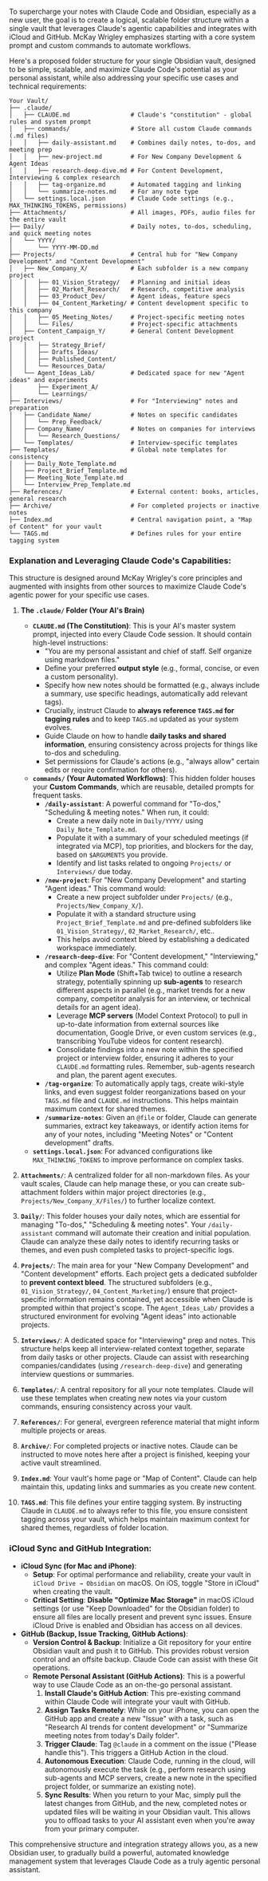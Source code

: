 To supercharge your notes with Claude Code and Obsidian, especially as a new user, the goal is to create a logical, scalable folder structure within a single vault that leverages Claude's agentic capabilities and integrates with iCloud and GitHub. McKay Wrigley emphasizes starting with a core system prompt and custom commands to automate workflows.

Here's a proposed folder structure for your single Obsidian vault, designed to be simple, scalable, and maximize Claude Code's potential as your personal assistant, while also addressing your specific use cases and technical requirements:

```
Your Vault/
├── .claude/
│   ├── CLAUDE.md                 # Claude's "constitution" - global rules and system prompt
│   ├── commands/                 # Store all custom Claude commands (.md files)
│   │   ├── daily-assistant.md    # Combines daily notes, to-dos, and meeting prep
│   │   ├── new-project.md        # For New Company Development & Agent Ideas
│   │   ├── research-deep-dive.md # For Content Development, Interviewing & complex research
│   │   ├── tag-organize.md       # Automated tagging and linking
│   │   └── summarize-notes.md    # For any note type
│   └── settings.local.json       # Claude Code settings (e.g., MAX_THINKING_TOKENS, permissions)
├── Attachments/                  # All images, PDFs, audio files for the entire vault
├── Daily/                        # Daily notes, to-dos, scheduling, and quick meeting notes
│   └── YYYY/
│       └── YYYY-MM-DD.md
├── Projects/                     # Central hub for "New Company Development" and "Content Development"
│   ├── New_Company_X/            # Each subfolder is a new company project
│   │   ├── 01_Vision_Strategy/   # Planning and initial ideas
│   │   ├── 02_Market_Research/   # Research, competitive analysis
│   │   ├── 03_Product_Dev/       # Agent ideas, feature specs
│   │   ├── 04_Content_Marketing/ # Content development specific to this company
│   │   ├── 05_Meeting_Notes/     # Project-specific meeting notes
│   │   └── Files/                # Project-specific attachments
│   ├── Content_Campaign_Y/       # General Content Development project
│   │   ├── Strategy_Brief/
│   │   ├── Drafts_Ideas/
│   │   ├── Published_Content/
│   │   └── Resources_Data/
│   └── Agent_Ideas_Lab/          # Dedicated space for new "Agent ideas" and experiments
│       ├── Experiment_A/
│       └── Learnings/
├── Interviews/                   # For "Interviewing" notes and preparation
│   ├── Candidate_Name/           # Notes on specific candidates
│   │   └── Prep_Feedback/
│   ├── Company_Name/             # Notes on companies for interviews
│   │   └── Research_Questions/
│   └── Templates/                # Interview-specific templates
├── Templates/                    # Global note templates for consistency
│   ├── Daily_Note_Template.md
│   ├── Project_Brief_Template.md
│   ├── Meeting_Note_Template.md
│   └── Interview_Prep_Template.md
├── References/                   # External content: books, articles, general research
├── Archive/                      # For completed projects or inactive notes
├── Index.md                      # Central navigation point, a "Map of Content" for your vault
└── TAGS.md                       # Defines rules for your entire tagging system
```

### Explanation and Leveraging Claude Code's Capabilities:

This structure is designed around McKay Wrigley's core principles and augmented with insights from other sources to maximize Claude Code's agentic power for your specific use cases.

1. **The `.claude/` Folder (Your AI's Brain)**
    
    - **`CLAUDE.md` (The Constitution)**: This is your AI's master system prompt, injected into every Claude Code session. It should contain high-level instructions:
        - "You are my personal assistant and chief of staff. Self organize using markdown files."
        - Define your preferred **output style** (e.g., formal, concise, or even a custom personality).
        - Specify how new notes should be formatted (e.g., always include a summary, use specific headings, automatically add relevant tags).
        - Crucially, instruct Claude to **always reference `TAGS.md` for tagging rules** and to keep `TAGS.md` updated as your system evolves.
        - Guide Claude on how to handle **daily tasks and shared information**, ensuring consistency across projects for things like to-dos and scheduling.
        - Set permissions for Claude's actions (e.g., "always allow" certain edits or require confirmation for others).
    - **`commands/` (Your Automated Workflows)**: This hidden folder houses your **Custom Commands**, which are reusable, detailed prompts for frequent tasks.
        - **`/daily-assistant`**: A powerful command for "To-dos," "Scheduling & meeting notes." When run, it could:
            - Create a new daily note in `Daily/YYYY/` using `Daily_Note_Template.md`.
            - Populate it with a summary of your scheduled meetings (if integrated via MCP), top priorities, and blockers for the day, based on `$ARGUMENTS` you provide.
            - Identify and list tasks related to ongoing `Projects/` or `Interviews/` due today.
        - **`/new-project`**: For "New Company Development" and starting "Agent ideas." This command would:
            - Create a new project subfolder under `Projects/` (e.g., `Projects/New_Company_X/`).
            - Populate it with a standard structure using `Project_Brief_Template.md` and pre-defined subfolders like `01_Vision_Strategy/`, `02_Market_Research/`, etc..
            - This helps avoid context bleed by establishing a dedicated workspace immediately.
        - **`/research-deep-dive`**: For "Content development," "Interviewing," and complex "Agent ideas." This command could:
            - Utilize **Plan Mode** (Shift+Tab twice) to outline a research strategy, potentially spinning up **sub-agents** to research different aspects in parallel (e.g., market trends for a new company, competitor analysis for an interview, or technical details for an agent idea).
            - Leverage **MCP servers** (Model Context Protocol) to pull in up-to-date information from external sources like documentation, Google Drive, or even custom services (e.g., transcribing YouTube videos for content research).
            - Consolidate findings into a new note within the specified project or interview folder, ensuring it adheres to your `CLAUDE.md` formatting rules. Remember, sub-agents research and plan, the parent agent executes.
        - **`/tag-organize`**: To automatically apply tags, create wiki-style links, and even suggest folder reorganizations based on your `TAGS.md` file and `CLAUDE.md` instructions. This helps maintain maximum context for shared themes.
        - **`/summarize-notes`**: Given an `@file` or folder, Claude can generate summaries, extract key takeaways, or identify action items for any of your notes, including "Meeting Notes" or "Content development" drafts.
    - **`settings.local.json`**: For advanced configurations like `MAX_THINKING_TOKENS` to improve performance on complex tasks.
2. **`Attachments/`**: A centralized folder for all non-markdown files. As your vault scales, Claude can help manage these, or you can create sub-attachment folders within major project directories (e.g., `Projects/New_Company_X/Files/`) to further localize context.
    
3. **`Daily/`**: This folder houses your daily notes, which are essential for managing "To-dos," "Scheduling & meeting notes". Your `/daily-assistant` command will automate their creation and initial population. Claude can analyze these daily notes to identify recurring tasks or themes, and even push completed tasks to project-specific logs.
    
4. **`Projects/`**: The main area for your "New Company Development" and "Content development" efforts. Each project gets a dedicated subfolder to **prevent context bleed**. The structured subfolders (e.g., `01_Vision_Strategy/`, `04_Content_Marketing/`) ensure that project-specific information remains contained, yet accessible when Claude is prompted within that project's scope. The `Agent_Ideas_Lab/` provides a structured environment for evolving "Agent ideas" into actionable projects.
    
5. **`Interviews/`**: A dedicated space for "Interviewing" prep and notes. This structure helps keep all interview-related context together, separate from daily tasks or other projects. Claude can assist with researching companies/candidates (using `/research-deep-dive`) and generating interview questions or summaries.
    
6. **`Templates/`**: A central repository for all your note templates. Claude will use these templates when creating new notes via your custom commands, ensuring consistency across your vault.
    
7. **`References/`**: For general, evergreen reference material that might inform multiple projects or areas.
    
8. **`Archive/`**: For completed projects or inactive notes. Claude can be instructed to move notes here after a project is finished, keeping your active vault streamlined.
    
9. **`Index.md`**: Your vault's home page or "Map of Content". Claude can help maintain this, updating links and summaries as you create new content.
    
10. **`TAGS.md`**: This file defines your entire tagging system. By instructing Claude in `CLAUDE.md` to always refer to this file, you ensure consistent tagging across your vault, which helps maintain maximum context for shared themes, regardless of folder location.
    

### iCloud Sync and GitHub Integration:

- **iCloud Sync (for Mac and iPhone)**:
    - **Setup**: For optimal performance and reliability, create your vault in `iCloud Drive → Obsidian` on macOS. On iOS, toggle "Store in iCloud" when creating the vault.
    - **Critical Setting**: **Disable "Optimize Mac Storage"** in macOS iCloud settings (or use "Keep Downloaded" for the Obsidian folder) to ensure all files are locally present and prevent sync issues. Ensure iCloud Drive is enabled and Obsidian has access on all devices.
- **GitHub (Backup, Issue Tracking, GitHub Actions)**:
    - **Version Control & Backup**: Initialize a Git repository for your entire Obsidian vault and push it to GitHub. This provides robust version control and an offsite backup. Claude Code can assist with these Git operations.
    - **Remote Personal Assistant (GitHub Actions)**: This is a powerful way to use Claude Code as an on-the-go personal assistant.
        1. **Install Claude's GitHub Action**: This pre-existing command within Claude Code will integrate your vault with GitHub.
        2. **Assign Tasks Remotely**: While on your iPhone, you can open the GitHub app and create a new "Issue" with a task, such as "Research AI trends for content development" or "Summarize meeting notes from today's Daily folder".
        3. **Trigger Claude**: Tag `@claude` in a comment on the issue ("Please handle this"). This triggers a GitHub Action in the cloud.
        4. **Autonomous Execution**: Claude Code, running in the cloud, will autonomously execute the task (e.g., perform research using sub-agents and MCP servers, create a new note in the specified project folder, or summarize an existing note).
        5. **Sync Results**: When you return to your Mac, simply pull the latest changes from GitHub, and the new, completed notes or updated files will be waiting in your Obsidian vault. This allows you to offload tasks to your AI assistant even when you're away from your primary computer.

This comprehensive structure and integration strategy allows you, as a new Obsidian user, to gradually build a powerful, automated knowledge management system that leverages Claude Code as a truly agentic personal assistant.